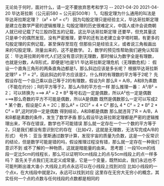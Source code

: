 无论处于何时，面对什么，请一定不要放弃思考和学习 -- 2021-04-20
2021-04-20
毕达哥拉斯（公元前580 ~ 公元前500年）
1，勾股定理为什么通用的叫法是毕达哥拉斯定理？（a² + b² = c²）
因为勾股定理只是经验主义，毕达哥拉斯定理是建立在数学严密的逻辑推理上
勾股定理的历史很难定义，中国人或许会说商朝人就已经记载了勾三股四弦五的记载，这比毕达哥拉斯定理
还要早，但充其量这只是单个的偶然发现，没有严密推理，更早的还有法老建立金字塔时期，有更多的勾股定理的实例记载，甚至保存至现在
但那些只是经验主义，或者说三角板画出来的勾股定理，测量出来的，这不是数学。
2，数学的预见性帮助我们避免认知盲区：
毕达哥拉斯的年代人们还没有意识到无理数，那时候认为数字全是有理数，也就是分数，A/B形式，即便是1也是1/1
毕达哥拉斯定理危机（无理数危机）：
假设一个直角三角形的两条直角边都是1，那么斜边应该是多长呢？
根据毕达哥拉斯定理1² + 1² = 2²，因此斜边的平方应该是2，什么样的有理数的平方等于2呢？
先假设存在一个自己乘以自己等于2的有理数，假设为R
那么R = A/B，A和B为素数（不能在约分）；R的平方等于2，那么A/B的平方也一样
那么推理一番：
A²/B² = 2； 可以转换为 ===> A² = 2 * B²
等号右边一定是偶数，所以A²也一定是偶数 ===>那么奇数的平方不可能是偶数，所以A是偶数
既然是偶数那么一定可以写成2 * 某个数，假设是C
A = 2C；那么A² = (2C)² = 4 * C²
那么
4 * C² = 2 * B²
2 * C² = B²,这时的B一定是偶数
得到结论，A和B都是偶数
那么就违背了R = A/B，A和B都是素数的条件，发生了数学矛盾
那么假设毕达哥拉斯定理都是严密的逻辑推理出来，不存在错误，数学也不可能错误
那么就一定存在一个一个数的平方等于2，只是我们都没有意识到它的存在
（比如√2，这就是无理数，无法写完成A/B的形式）
号外：
亚当·里斯通过数学计算，发现宇宙的质量为负数，这是一个反常识的结论，但是数学可能是错的吗，假设推理过程没有错，那么就一定存在一种我们意识不到
或不了解的一种物质，这就是暗能量的由来。
思考题：一段10cm的线段一定比5cm的线程长，那么可以证明10cm线段上的点与5cm线段上的点一样多吗？
首先关于点我们无法定义成常量，它是一个变量，既然如此，我们永远也不可能判断出谁大谁小
大线段上的点永远可以在小线段上找到对应
比如小线段的一个点x，在大线段中就是2x，永远可以找到对应
这里存在无穷大无穷小的概念，其实任何一个点的点数与任何线段的点数都是相同的